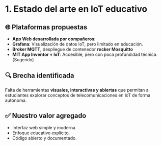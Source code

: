 # 1. Estado del arte en IoT educativo

## 🌐 Plataformas propuestas
- **App Web desarrollada por compañeros**:
- **Grafana**: Visualización de datos IoT, pero limitado en educación.
- **Broker MQTT**, despliegue de contenedor **rocker Mosquitto**
- **MIT App Inventor + IoT**: Accesible, pero con poca profundidad técnica. (Sugerido)

## 🔍 Brecha identificada
Falta de herramientas **visuales, interactivas y abiertas** que permitan a estudiantes explorar conceptos de telecomunicaciones en IoT de forma autónoma.

## ✅ Nuestro valor agregado
- Interfaz web simple y moderna.
- Enfoque educativo explícito.
- Código abierto y documentado.
